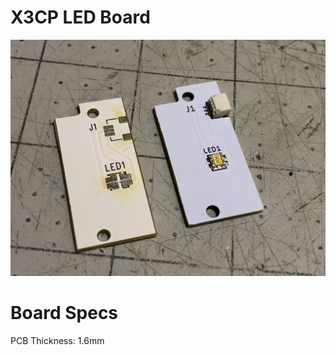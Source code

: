 # X3CP LED Board

<img src="/Boards/X3CP LED Board/images/clone.jpg">

# Board Specs    
PCB Thickness: 1.6mm